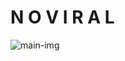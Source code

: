 # N O   V I R A L

![main-img](https://github.com/user-attachments/assets/5131cfb2-8a8f-4e50-b26a-2944564d9d81)
